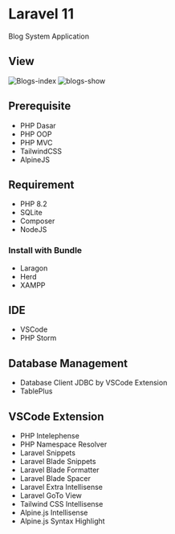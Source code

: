 # Laravel 11

Blog System Application

## View
![Blogs-index](https://github.com/user-attachments/assets/733ca7c6-fee3-419e-8054-ed17dd6b2d64)
![blogs-show](https://github.com/user-attachments/assets/52e1134b-ddf0-4a31-9a4d-a8f6309cb50d)

## Prerequisite

-   PHP Dasar
-   PHP OOP
-   PHP MVC
-   TailwindCSS
-   AlpineJS

## Requirement

-   PHP 8.2
-   SQLite
-   Composer
-   NodeJS

### Install with Bundle

-   Laragon
-   Herd
-   XAMPP

## IDE

-   VSCode
-   PHP Storm

## Database Management

-   Database Client JDBC by VSCode Extension
-   TablePlus

## VSCode Extension

-   PHP Intelephense
-   PHP Namespace Resolver
-   Laravel Snippets
-   Laravel Blade Snippets
-   Laravel Blade Formatter
-   Laravel Blade Spacer
-   Laravel Extra Intellisense
-   Laravel GoTo View
-   Tailwind CSS Intellisense
-   Alpine.js Intellisense
-   Alpine.js Syntax Highlight
